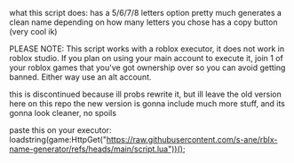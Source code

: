 what this script does:
has a 5/6/7/8 letters option
pretty much generates a clean name depending on how many letters you chose
has a copy button (very cool ik)

PLEASE NOTE:
This script works with a roblox executor, it does not work in roblox studio.
If you plan on using your main account to execute it, join 1 of your roblox games that you've got ownership over so you can avoid getting banned.
Either way use an alt account.

this is discontinued because ill probs rewrite it, but ill leave the old version here on this repo
the new version is gonna include much more stuff, and its gonna look cleaner, no spoils


paste this on your executor:
loadstring(game:HttpGet("https://raw.githubusercontent.com/s-ane/rblx-name-generator/refs/heads/main/script.lua"))();
